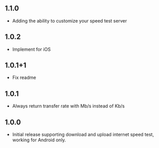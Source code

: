## 1.1.0

* Adding the ability to customize your speed test server

## 1.0.2

* Implement for iOS


## 1.0.1+1

* Fix readme


## 1.0.1

* Always return transfer rate with Mb/s instead of Kb/s


## 1.0.0

* Initial release supporting download and upload internet speed test, working for Android only.

